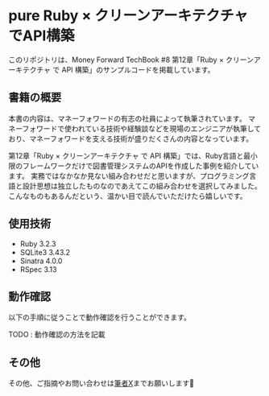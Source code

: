 # pure Ruby × クリーンアーキテクチャ でAPI構築
このリポジトリは、Money Forward TechBook #8 第12章「Ruby × クリーンアーキテクチャ で API 構築」のサンプルコードを掲載しています。

## 書籍の概要
本書の内容は、マネーフォワードの有志の社員によって執筆されています。
マネーフォワードで使われている技術や経験談などを現場のエンジニアが執筆しており、マネーフォワードを支える技術が盛りだくさんの内容となっています。

第12章「Ruby × クリーンアーキテクチャ で API 構築」では、Ruby言語と最小限のフレームワークだけで図書管理システムのAPIを作成した事例を紹介しています。
実務ではなかなか見ない組み合わせだと思いますが、プログラミング言語と設計思想は独立したものなのであえてこの組み合わせを選択してみました。こんなものもあるんだという、温かい目で読んでいただけたら嬉しいです。

## 使用技術
 * Ruby 3.2.3
 * SQLite3 3.43.2
 * Sinatra 4.0.0
 * RSpec 3.13

## 動作確認
以下の手順に従うことで動作確認を行うことができます。

TODO : 動作確認の方法を記載

## その他
その他、ご指摘やお問い合わせは[筆者X](https://x.com/kabekun_)までお願いします🙏
